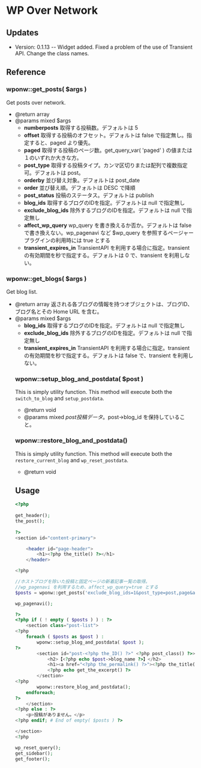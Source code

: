 WP Over Network
===============

Updates
----------

* Version: 0.1.13 -- Widget added. Fixed a problem of the use of Transient API. Change the class names.




Reference
----------

### wponw::get\_posts( $args )

Get posts over network.

* @return array<stdClass>
* @params  mixed  $args
    * **numberposts**    取得する投稿数。デフォルトは 5
    * **offset**    取得する投稿のオフセット。デフォルトは false で指定無し。指定すると、paged より優先。
    * **paged**    取得する投稿のページ数。get\_query\_var( 'paged' ) の値または１のいずれか大きな方。
    * **post\_type**    取得する投稿タイプ。カンマ区切りまたは配列で複数指定可。デフォルトは post。
    * **orderby**    並び替え対象。デフォルトは post\_date
    * **order**    並び替え順。デフォルトは DESC で降順
    * **post\_status**    投稿のステータス。デフォルトは publish
    * **blog\_ids**    取得するブログのIDを指定。デフォルトは null で指定無し
    * **exclude\_blog\_ids**    除外するブログのIDを指定。デフォルトは null で指定無し
    * **affect\_wp\_query**    wp_query を書き換えるか否か。デフォルトは false で書き換えない。wp\_pagenavi など $wp\_query を参照するページャープラグインの利用時には true とする
    * **transient\_expires\_in**  TransientAPI を利用する場合に指定。transient の有効期間を秒で指定する。デフォルトは 0 で、transient を利用しない。


### wponw::get\_blogs( $args )

Get blog list.

* @return array<object>    返される各ブログの情報を持つオブジェクトは、ブログID、ブログ名とその Home URL を含む。
* @params  mixed  $args
    * **blog\_ids**  取得するブログのIDを指定。デフォルトは null で指定無し
    * **exclude\_blog\_ids**  除外するブログのIDを指定。デフォルトは null で指定無し
    * **transient\_expires\_in**  TransientAPI を利用する場合に指定。transient の有効期間を秒で指定する。デフォルトは false で、transient を利用しない。



### wponw::setup\_blog\_and\_postdata( $post )

This is simply utility function.
This method will execute both the `switch_to_blog` and `setup_postdata`.

* @return  void
* @params  mixed  $post    投稿データ。$post->blog_id を保持していること。



### wponw::restore\_blog\_and\_postdata()

This is simply utility function.
This method will execute both the `restore_current_blog` and `wp_reset_postdata`.

* @return  void



Usage
----------



```php
<?php 
 
get_header();
the_post();
 
?>
<section id="content-primary">

    <header id="page-header">
        <h1><?php the_title() ?></h1>
    </header>

<?php

//ホストブログを除いた投稿と固定ページの新着記事一覧の取得。
//wp_pagenavi を利用するため、affect_wp_query=true とする
$posts = wponw::get_posts('exclude_blog_ids=1&post_type=post,page&affect_wp_query=true');

wp_pagenavi();

?>
<?php if ( ! empty ( $posts ) ) : ?>
    <section class="post-list">
<?php
    foreach ( $posts as $post ) :
        wponw::setup_blog_and_postdata( $post );
?>
        <section id="post-<?php the_ID() ?>" <?php post_class() ?>>
            <h2>【<?php echo $post->blog_name ?>】</h2>
            <h1><a href="<?php the_permalink() ?>"><?php the_title() ?></a></h1>
            <?php echo get_the_excerpt() ?>
        </section>
<?php
        wponw::restore_blog_and_postdata();
    endforeach;
?>
    </section>
<?php else : ?>
    <p>投稿がありません。</p>
<?php endif; # End of empty( $posts ) ?>

</section>
<?php

wp_reset_query();
get_sidebar();
get_footer();
```

